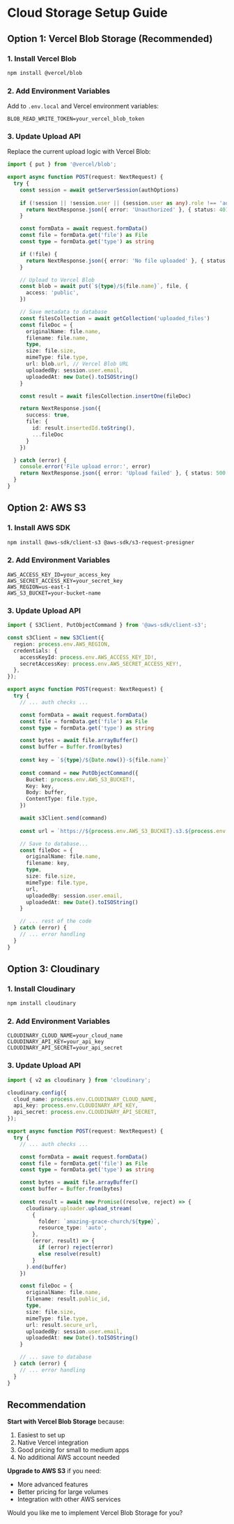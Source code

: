 # Cloud Storage Setup Guide

## Option 1: Vercel Blob Storage (Recommended)

### 1. Install Vercel Blob
```bash
npm install @vercel/blob
```

### 2. Add Environment Variables
Add to `.env.local` and Vercel environment variables:
```env
BLOB_READ_WRITE_TOKEN=your_vercel_blob_token
```

### 3. Update Upload API
Replace the current upload logic with Vercel Blob:

```typescript
import { put } from '@vercel/blob';

export async function POST(request: NextRequest) {
  try {
    const session = await getServerSession(authOptions)
    
    if (!session || !session.user || (session.user as any).role !== 'admin') {
      return NextResponse.json({ error: 'Unauthorized' }, { status: 401 })
    }

    const formData = await request.formData()
    const file = formData.get('file') as File
    const type = formData.get('type') as string

    if (!file) {
      return NextResponse.json({ error: 'No file uploaded' }, { status: 400 })
    }

    // Upload to Vercel Blob
    const blob = await put(`${type}/${file.name}`, file, {
      access: 'public',
    })

    // Save metadata to database
    const filesCollection = await getCollection('uploaded_files')
    const fileDoc = {
      originalName: file.name,
      filename: file.name,
      type,
      size: file.size,
      mimeType: file.type,
      url: blob.url, // Vercel Blob URL
      uploadedBy: session.user.email,
      uploadedAt: new Date().toISOString()
    }

    const result = await filesCollection.insertOne(fileDoc)

    return NextResponse.json({
      success: true,
      file: {
        id: result.insertedId.toString(),
        ...fileDoc
      }
    })

  } catch (error) {
    console.error('File upload error:', error)
    return NextResponse.json({ error: 'Upload failed' }, { status: 500 })
  }
}
```

## Option 2: AWS S3

### 1. Install AWS SDK
```bash
npm install @aws-sdk/client-s3 @aws-sdk/s3-request-presigner
```

### 2. Add Environment Variables
```env
AWS_ACCESS_KEY_ID=your_access_key
AWS_SECRET_ACCESS_KEY=your_secret_key
AWS_REGION=us-east-1
AWS_S3_BUCKET=your-bucket-name
```

### 3. Update Upload API
```typescript
import { S3Client, PutObjectCommand } from '@aws-sdk/client-s3';

const s3Client = new S3Client({
  region: process.env.AWS_REGION,
  credentials: {
    accessKeyId: process.env.AWS_ACCESS_KEY_ID!,
    secretAccessKey: process.env.AWS_SECRET_ACCESS_KEY!,
  },
});

export async function POST(request: NextRequest) {
  try {
    // ... auth checks ...

    const formData = await request.formData()
    const file = formData.get('file') as File
    const type = formData.get('type') as string

    const bytes = await file.arrayBuffer()
    const buffer = Buffer.from(bytes)
    
    const key = `${type}/${Date.now()}-${file.name}`
    
    const command = new PutObjectCommand({
      Bucket: process.env.AWS_S3_BUCKET!,
      Key: key,
      Body: buffer,
      ContentType: file.type,
    })

    await s3Client.send(command)
    
    const url = `https://${process.env.AWS_S3_BUCKET}.s3.${process.env.AWS_REGION}.amazonaws.com/${key}`

    // Save to database...
    const fileDoc = {
      originalName: file.name,
      filename: key,
      type,
      size: file.size,
      mimeType: file.type,
      url,
      uploadedBy: session.user.email,
      uploadedAt: new Date().toISOString()
    }

    // ... rest of the code
  } catch (error) {
    // ... error handling
  }
}
```

## Option 3: Cloudinary

### 1. Install Cloudinary
```bash
npm install cloudinary
```

### 2. Add Environment Variables
```env
CLOUDINARY_CLOUD_NAME=your_cloud_name
CLOUDINARY_API_KEY=your_api_key
CLOUDINARY_API_SECRET=your_api_secret
```

### 3. Update Upload API
```typescript
import { v2 as cloudinary } from 'cloudinary';

cloudinary.config({
  cloud_name: process.env.CLOUDINARY_CLOUD_NAME,
  api_key: process.env.CLOUDINARY_API_KEY,
  api_secret: process.env.CLOUDINARY_API_SECRET,
});

export async function POST(request: NextRequest) {
  try {
    // ... auth checks ...

    const formData = await request.formData()
    const file = formData.get('file') as File
    const type = formData.get('type') as string

    const bytes = await file.arrayBuffer()
    const buffer = Buffer.from(bytes)
    
    const result = await new Promise((resolve, reject) => {
      cloudinary.uploader.upload_stream(
        {
          folder: `amazing-grace-church/${type}`,
          resource_type: 'auto',
        },
        (error, result) => {
          if (error) reject(error)
          else resolve(result)
        }
      ).end(buffer)
    })

    const fileDoc = {
      originalName: file.name,
      filename: result.public_id,
      type,
      size: file.size,
      mimeType: file.type,
      url: result.secure_url,
      uploadedBy: session.user.email,
      uploadedAt: new Date().toISOString()
    }

    // ... save to database
  } catch (error) {
    // ... error handling
  }
}
```

## Recommendation

**Start with Vercel Blob Storage** because:
1. Easiest to set up
2. Native Vercel integration
3. Good pricing for small to medium apps
4. No additional AWS account needed

**Upgrade to AWS S3** if you need:
- More advanced features
- Better pricing for large volumes
- Integration with other AWS services

Would you like me to implement Vercel Blob Storage for you?
